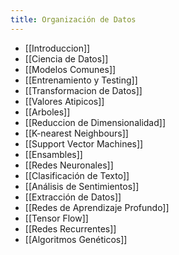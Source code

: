 ```yaml
---
title: Organización de Datos
---
```

- [[Introduccion]]
- [[Ciencia de Datos]]
- [[Modelos Comunes]]
- [[Entrenamiento y Testing]]
- [[Transformacion de Datos]]
- [[Valores Atipicos]]
- [[Arboles]]
- [[Reduccion de Dimensionalidad]]
- [[K-nearest Neighbours]]
- [[Support Vector Machines]]
- [[Ensambles]]
- [[Redes Neuronales]]
- [[Clasificación de Texto]]
- [[Análisis de Sentimientos]]
- [[Extracción de Datos]]
- [[Redes de Aprendizaje Profundo]]
- [[Tensor Flow]]
- [[Redes Recurrentes]]
- [[Algoritmos Genéticos]]
